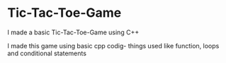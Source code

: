 # Tic-Tac-Toe-Game
I made a basic Tic-Tac-Toe-Game using C++

I made this game using basic cpp codig- things used like function, loops and conditional statements

